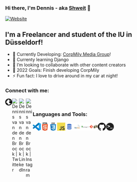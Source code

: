 ### Hi there, I'm Dennis - aka [Shweit][website] 👋 

[![Website](https://img.shields.io/website?label=corpmily.com&style=for-the-badge&url=https%3A%2F%2Fcodestackr.com)](https://corpmily.com)

## I'm a Freelancer and student of the IU in Düsseldorf!

- 🔭 Currently Developing: [CorpMily Media Group][website]!
- 🌱 Currenty learning Django
- 👯 I’m looking to collaborate with other content creators
- 🥅 2022 Goals: Finish developing CorpMily
- ⚡ Fun fact: I love to drive around in my car at night!

### Connect with me:

[<img align="left" alt="corpmily.com" width="22px" src="https://raw.githubusercontent.com/iconic/open-iconic/master/svg/globe.svg" />][website]
[<img align="left" alt="Dennis van den Brock | Twitter" width="22px" src="https://cdn.jsdelivr.net/npm/simple-icons@v3/icons/twitter.svg" />][twitter]
[<img align="left" alt="Dennis van den Brock | LinkedIn" width="22px" src="https://cdn.jsdelivr.net/npm/simple-icons@v3/icons/linkedin.svg" />][linkedin]
[<img align="left" alt="Dennis van den Brock | Instagram" width="22px" src="https://cdn.jsdelivr.net/npm/simple-icons@v3/icons/instagram.svg" />][instagram]

<br />

### Languages and Tools:

<img align="left" alt="Visual Studio Code" width="26px" src="https://raw.githubusercontent.com/github/explore/80688e429a7d4ef2fca1e82350fe8e3517d3494d/topics/visual-studio-code/visual-studio-code.png" />
<img align="left" alt="HTML5" width="26px" src="https://raw.githubusercontent.com/github/explore/80688e429a7d4ef2fca1e82350fe8e3517d3494d/topics/html/html.png" />
<img align="left" alt="CSS3" width="26px" src="https://raw.githubusercontent.com/github/explore/80688e429a7d4ef2fca1e82350fe8e3517d3494d/topics/css/css.png" />
<img align="left" alt="JavaScript" width="26px" src="https://raw.githubusercontent.com/github/explore/80688e429a7d4ef2fca1e82350fe8e3517d3494d/topics/javascript/javascript.png" />
<img align="left" alt="SQL" width="26px" src="https://raw.githubusercontent.com/github/explore/80688e429a7d4ef2fca1e82350fe8e3517d3494d/topics/sql/sql.png" />
<img align="left" alt="MySQL" width="26px" src="https://raw.githubusercontent.com/github/explore/80688e429a7d4ef2fca1e82350fe8e3517d3494d/topics/mysql/mysql.png" />
<img align="left" alt="MongoDB" width="26px" src="https://raw.githubusercontent.com/github/explore/80688e429a7d4ef2fca1e82350fe8e3517d3494d/topics/mongodb/mongodb.png" />
<img align="left" alt="Git" width="26px" src="https://raw.githubusercontent.com/github/explore/80688e429a7d4ef2fca1e82350fe8e3517d3494d/topics/git/git.png" />
<img align="left" alt="GitHub" width="26px" src="https://raw.githubusercontent.com/github/explore/78df643247d429f6cc873026c0622819ad797942/topics/github/github.png" />
<img align="left" alt="Terminal" width="26px" src="https://raw.githubusercontent.com/github/explore/80688e429a7d4ef2fca1e82350fe8e3517d3494d/topics/terminal/terminal.png" />

<br />
<br />

[website]: https://corpmily.com
[twitter]: https://twitter.com/Shweit5
[instagram]: https://www.instagram.com/ibimsshweit/
[linkedin]: https://www.linkedin.com/in/dennis-van-den-brock-07848321a/
[spotifyPlaylist]: https://open.spotify.com/playlist/0vvXsWCC9xrXsKd4FyS8kM?si=9495d9e47a694a04

